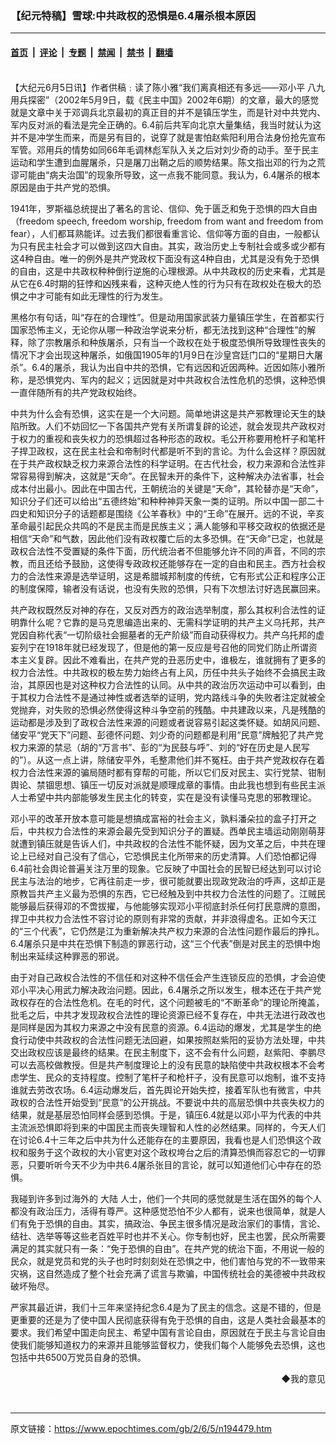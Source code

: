 ### 【纪元特稿】雪球:中共政权的恐惧是6.4屠杀根本原因

---

#### [首页](../../../..?n194479) &nbsp;|&nbsp; [评论](../../../../../epoch-comment?n194479) &nbsp;|&nbsp; [专题](../../../../../epoch-special?n194479) &nbsp;|&nbsp; [禁闻](../../../../../epoch-news?n194479) &nbsp;|&nbsp; [禁书](../../../../../books?n194479) &nbsp;|&nbsp; [翻墙](https://github.com/gfw-breaker/nogfw/blob/master/README.md?n194479)


<div class="post_content" id="artbody" itemprop="articleBody">
 <!-- article content begin -->
 <p>
  <font color="#ffffff">
   (http://www.epochtimes.com)
  </font>
  <br/>
  【大纪元6月5日讯】作者供稿﹕读了陈小雅“我们离真相还有多远——邓小平
  <ok href="https://www.epochtimes.com/gb/tag/%E5%85%AB%E4%B9%9D.html">
   八九
  </ok>
  用兵探密”（2002年5月9日，载《民主中国》2002年6期）的文章，最大的感觉就是文章中关于邓调兵北京最初的真正目的并不是镇压学生，而是针对中共党内、军内反对派的看法是完全正确的。6.4前后共军向北京大量集结，我当时就认为这并不是冲学生而来，而是另有目的，说穿了就是害怕赵紫阳利用合法身份抢先宣布军管。邓用兵的情势如同66年毛调林彪军队入关之后对刘少奇的动手。至于民主运动和学生遭到血腥屠杀，只是屠刀出鞘之后的顺势结果。陈文指出邓的行为之荒谬可能由“病夫治国”的现象所导致，这一点我不能同意。我认为，6.4屠杀的根本原因是由于共产党的恐惧。
 </p>
 <p>
  1941年，罗斯福总统提出了著名的言论、信仰、免于匮乏和免于恐惧的四大自由（freedom speech, freedom worship, freedom from want and freedom from fear），人们都耳熟能详。过去我们都很看重言论、信仰等方面的自由，一般都认为只有民主社会才可以做到这四大自由。其实，政治历史上专制社会或多或少都有这4种自由。唯一的例外是共产党政权下面没有这4种自由，尤其是没有免于恐惧的自由，这是中共政权种种倒行逆施的心理根源。从中共政权的历史来看，尤其是从它在6.4时期的狂悖和凶残来看，这种灭绝人性的行为只有在政权处在极大的恐惧之中才可能有如此无理性的行为发生。
 </p>
 <p>
  黑格尔有句话，叫“存在的合理性”。但是动用国家武装力量镇压学生，在首都实行国家恐怖主义，无论你从哪一种政治学说来分析，都无法找到这种“合理性”的解释，除了宗教屠杀和种族屠杀，只有当一个政权在处于极度恐惧所导致理性丧失的情况下才会出现这种屠杀，如俄国1905年的1月9日在沙皇宫廷门口的“星期日大屠杀”。6.4的屠杀，我认为出自中共的恐惧，它有远因和近因两种。近因如陈小雅所称，是恐惧党内、军内的起义；远因就是对中共政权合法性危机的恐惧，这种恐惧一直伴随所有的共产党政权始终。
 </p>
 <p>
  中共为什么会有恐惧，这实在是一个大问题。简单地讲这是共产邪教理论天生的缺陷所致。人们不妨回忆一下各国共产党有关所谓复辟的论述，就会发现共产政权对于权力的重视和丧失权力的恐惧超过各种形态的政权。毛公开称要用枪杆子和笔杆子捍卫政权，这在民主社会和帝制时代都是听不到的言论。为什么会这样？原因就在于共产政权缺乏权力来源合法性的科学证明。在古代社会，权力来源和合法性非常容易得到解决，这就是“天命”。在民智未开的条件下，这种解决办法省事，社会成本付出最小。因此在中国古代，王朝统治的关键是“天命”，其轮替亦是“天命”，知识分子们还可以给出“五德终始”和种种神异天象一类的证明。所以中国一部二十四史和知识分子的话题都是围绕《公羊春秋》中的“王命”在展开。远的不说，辛亥革命最引起民众共鸣的不是民主而是民族主义；满人能够和平移交政权的依据还是相信“天命”和气数，因此他们没有政权覆亡后的太多恐惧。在“天命”已定，也就是政权合法性不受置疑的条件下面，历代统治者不但能够允许不同的声音，不同的宗教，而且还给予鼓励，这使得专政政权还能够存在一定的自由和民主。西方社会权力的合法性来源是选举证明，这是希腊城邦制度的传统，它有形式公正和程序公正的制度保障，输者没有话说，也没有失败的恐惧，只有下次想法讨好选民赢回来。
 </p>
 <p>
  共产政权既然反对神的存在，又反对西方的政治选举制度，那么其权利合法性的证明靠什么呢？它靠的是马克思编造出来的、无需科学证明的共产主义乌托邦，共产党因自称代表“一切阶级社会掘墓者的无产阶级”而自动获得权力。共产乌托邦的虚妄列宁在1918年就已经发现了，但是他的第一反应是号召他的同党们防止所谓资本主义复辟。因此不难看出，在共产党的丑恶历史中，谁极左，谁就拥有了更多的权力合法性。中共政权的极左势力始终占有上风，历任中共头子始终不会搞民主政治，其原因也是对这种权力合法性的认同。从中共的政治历次运动中可以看到，由于其权力合法性不是通过神性或者选举的证明，党内路线斗争的失败者注定就被全党抛弃，对失败的恐惧必然使得这种斗争空前的残酷。中共建政以来，凡是残酷的运动都是涉及到了政权合法性来源的问题或者说容易引起这类怀疑。如胡风问题、储安平“党天下”问题、彭德怀问题、刘少奇的问题都是利用“民意”牌触犯了共产党权力来源的禁忌（胡的“万言书”、彭的“为民鼓与呼”、刘的“好在历史是人民写的”）。从这一点上讲，除储安平外，毛整肃他们并不冤枉。由于共产党政权存在着权力合法性来源的骗局随时都有穿帮的可能，所以它们反对民主、实行党禁、钳制舆论、禁锢思想、镇压一切反对派就是顺理成章的事情。由此我也想到有些民主派人士希望中共内部能够发生民主化的转变，实在是没有读懂马克思的邪教理论。
 </p>
 <p>
  邓小平的改革开放本意可能是想搞成富裕的社会主义，孰料潘朵拉的盒子打开之后，中共权力合法性的来源会最先受到知识分子的置疑。西单民主墙运动刚刚萌芽就遭到镇压就是告诉人们，中共政权的合法性不能怀疑，因为文革之后，中共在理论上已经对自己没有了信心，它恐惧民主化所带来的历史清算。人们恐怕都记得6.4前社会舆论普遍关注万里的现象。它反映了中国社会的民智已经达到可以讨论民主与法治的地步，它再往前走一步，很可能就要出现政党政治的呼声，这却正是原教旨共产主义最为恐惧的东西，它已经触及到中共权力合法性的问题了。江贼民能够最后获得邓的不啻拔擢，与他能够实现邓小平彻底封杀任何打民意牌的意图，捍卫中共权力合法性不容讨论的原则有非常的贡献，并非浪得虚名。正如今天江的“三个代表”，它仍然是江为重新解决共产权力来源的合法性问题作最后的挣扎。6.4屠杀只是中共在恐惧下制造的罪恶行动，这“三个代表”倒是对民主的恐惧中炮制出来延续这种罪恶的邪说。
 </p>
 <p>
  由于对自己政权合法性的不信任和对这种不信任会产生连锁反应的恐惧，才会迫使邓小平决心用武力解决政治问题。因此，6.4屠杀之所以发生，根本还在于共产党政权存在的合法性危机。在毛的时代，这个问题被毛的“不断革命”的理论所掩盖，批毛之后，中共才发现政权合法性的理论资源已经不复存在，中共无法进行政改也是同样是因为其权力来源之中没有民意的资源。6.4运动的爆发，尤其是学生的绝食行动使中共政权的合法性问题无法回避，如果按照赵紫阳的妥协方法处理，中共交出政权应该是最终的结果。在民主制度下，这不会有什么问题，赵紫阳、李鹏尽可以去高校做教授。但是共产制度理论上的没有民意的缺陷使中共政权根本不会考虑学生、民众的支持程度。控制了笔杆子和枪杆子，没有民意可以炮制，谁不支持谁就去劳改农场。6.4运动爆发后，首先舆论开始失控，接着军队也有微言，中共政权的合法性开始受到“民意”的公开挑战。不要说中共的高层恐惧中共丧失权力的结果，就是基层恐怕同样会感到恐惧。于是，镇压6.4就是以邓小平为代表的中共主流派恐惧即将到来的中国民主而丧失理智和人性的必然结果。同样的，今天人们在讨论6.4十三年之后中共为什么还能存在的主要原因，我看也是人们恐惧这个政权和服务于这个政权的大小官吏对这个政权垮台之后的清算恐惧而容忍它的一切罪恶，只要听听今天不少为中共6.4屠杀张目的言论，就可以知道他们心中存在的恐惧。
 </p>
 <p>
  我碰到许多到过海外的
  <ok href="nsc413.htm">
   大陆
  </ok>
  人士，他们一个共同的感觉就是生活在国外的每个人都没有政治压力，活得有尊严。这种感觉恐怕不少人都有，说来也很简单，就是人们有免于恐惧的自由。其实，搞政治、争民主很多情况是政治家们的事情，言论、结社、选举等等这些老百姓平时也并不关心。你专制也好，民主也罢，民众所需要满足的其实就只有一条：“免于恐惧的自由”。在共产党的统治下面，不用说一般的民众，就是党员和党的头子也时时刻刻处在恐惧之中，他们害怕与党的不一致带来灾祸，这自然造成了整个社会充满了谎言与欺骗，中国传统社会的美德被中共政权破坏殆尽。
 </p>
 <p>
  严家其最近讲，我们十三年来坚持纪念6.4是为了民主的信念。这是不错的，但是更重要的还是为了使中国人民彻底获得有免于恐惧的自由，这是人类社会最基本的要求。我们希望中国走向民主、希望中国有言论自由，原因就在于民主与言论自由使我们能够知道权力的来源并且能够监督权力，使我们每个人能够免去恐惧，这也包括中共6500万党员自身的恐惧。
 </p>
 <div align="right">
  <ok href="sendmail.asp?p=pinglunfankui&amp;subject=评论文章读者反馈&amp;body=您好﹐我读了贵网站的文章《【纪元特稿】雪球:中共政权的恐惧是6.4屠杀根本原因》后﹐">
   ◆我的意见
  </ok>
 </div>
 <p>
  <font color="#ffffff">
   (http://www.dajiyuan.com)
  </font>
 </p>
 <!-- article content end -->
 <div id="below_article_ad">
 </div>
</div>


---

原文链接：https://www.epochtimes.com/gb/2/6/5/n194479.htm